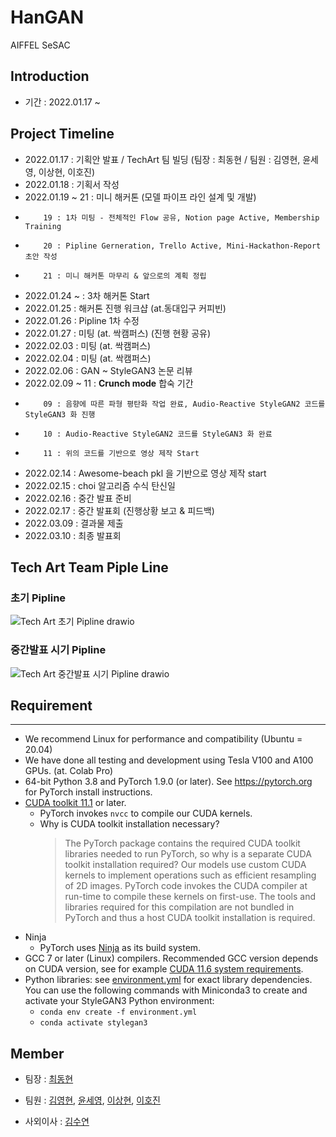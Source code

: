 # HanGAN
AIFFEL SeSAC


## Introduction
* 기간 : 2022.01.17 ~


## Project Timeline
* 2022.01.17 : 기획안 발표 / TechArt 팀 빌딩 (팀장 : 최동현 / 팀원 : 김영현, 윤세영, 이상현, 이호진)
* 2022.01.18 : 기획서 작성
* 2022.01.19 ~ 21 : 미니 해커톤 (모델 파이프 라인 설계 및 개발)
*         19 : 1차 미팅 - 전체적인 Flow 공유, Notion page Active, Membership Training
*         20 : Pipline Gerneration, Trello Active, Mini-Hackathon-Report 초안 작성
*         21 : 미니 해커톤 마무리 & 앞으로의 계획 정립
* 2022.01.24 ~ : 3차 해커톤 Start
* 2022.01.25 : 해커톤 진행 워크샵 (at.동대입구 커피빈)
* 2022.01.26 : Pipline 1차 수정
* 2022.01.27 : 미팅 (at. 싹캠퍼스) (진행 현황 공유)
* 2022.02.03 : 미팅 (at. 싹캠퍼스)
* 2022.02.04 : 미팅 (at. 싹캠퍼스)
* 2022.02.06 : GAN ~ StyleGAN3 논문 리뷰
* 2022.02.09 ~ 11 : **Crunch mode** 합숙 기간
*         09 : 음향에 따른 파형 평탄화 작업 완료, Audio-Reactive StyleGAN2 코드를 StyleGAN3 화 진행
*         10 : Audio-Reactive StyleGAN2 코드를 StyleGAN3 화 완료
*         11 : 위의 코드를 기반으로 영상 제작 Start
* 2022.02.14 : Awesome-beach pkl 을 기반으로 영상 제작 start
* 2022.02.15 : choi 알고리즘 수식 탄신일
* 2022.02.16 : 중간 발표 준비
* 2022.02.17 : 중간 발표회 (진행상황 보고 & 피드백)
* 2022.03.09 : 결과물 제출
* 2022.03.10 : 최종 발표회


## Tech Art Team Piple Line

### 초기 Pipline
![Tech Art 초기 Pipline drawio](https://user-images.githubusercontent.com/90362869/150274518-22b3e367-765b-43f4-94b8-c5dd6a85e6a6.png)

### 중간발표 시기 Pipline
![Tech Art 중간발표 시기 Pipline drawio](https://user-images.githubusercontent.com/90362869/154292356-cf968c4f-e0f4-47e1-a8ec-0fd06088c636.jpeg)


## Requirement
---
- We recommend Linux for performance and compatibility (Ubuntu = 20.04) 
- We have done all testing and development using Tesla V100 and A100 GPUs. (at. Colab Pro)
- 64-bit Python 3.8 and PyTorch 1.9.0 (or later). See https://pytorch.org for PyTorch install instructions.
- [CUDA toolkit 11.1](https://developer.nvidia.com/cuda-toolkit) or later.
  - PyTorch invokes `nvcc` to compile our CUDA kernels.
  - Why is CUDA toolkit installation necessary?
    > The PyTorch package contains the required CUDA toolkit libraries needed to run PyTorch, so why is a separate CUDA toolkit installation required? Our models use custom CUDA kernels to implement operations such as efficient resampling of 2D images. PyTorch code invokes the CUDA compiler at run-time to compile these kernels on first-use. The tools and libraries required for this compilation are not bundled in PyTorch and thus a host CUDA toolkit installation is required.
- Ninja
  - PyTorch uses [Ninja](https://ninja-build.org/) as its build system.
- GCC 7 or later (Linux) compilers. Recommended GCC version depends on CUDA version, see for example [CUDA 11.6 system requirements](https://docs.nvidia.com/cuda/archive/11.6.0/index.html).
- Python libraries: see [environment.yml](https://github.com/TeamTechArt/HanGAN/blob/main/environment.yml) for exact library dependencies. You can use the following commands with Miniconda3 to create and activate your StyleGAN3 Python environment:
  - `conda env create -f environment.yml`
  - `conda activate stylegan3`


## Member
- 팀장 : [최동현](https://github.com/donghyundavidchoi)

- 팀원 : [김영현](https://github.com/kim1987), [윤세영](https://github.com/uni1023), [이상현](https://github.com/oddhyeon), [이호진](https://github.com/ghwlsdl)

- 사외이사 : [김수연](https://github.com/estela19)
